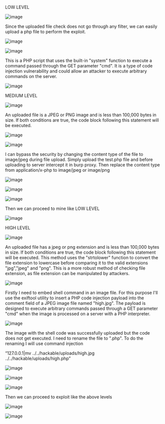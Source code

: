 LOW LEVEL

![image](https://github.com/nahcusira/dvwa/assets/87233531/4f5a7755-3085-4bd9-9836-ce4a4b3f2394)

Since the uploaded file check does not go through any filter, we can easily upload a php file to perform the exploit.

![image](https://github.com/nahcusira/dvwa/assets/87233531/bef0284b-ccd0-4fda-ba94-f9b8e92a937b)

![image](https://github.com/nahcusira/dvwa/assets/87233531/ae0a1eaa-5376-4851-913e-c0e7fc12cec1)

This is a PHP script that uses the built-in "system" function to execute a command passed through the GET parameter "cmd". It is a type of code injection vulnerability and could allow an attacker to execute arbitrary commands on the server.

![image](https://github.com/nahcusira/dvwa/assets/87233531/ad53159f-a69b-4edc-9bba-fe09b4a20471)

MEDIUM LEVEL

![image](https://github.com/nahcusira/dvwa/assets/87233531/055a03e8-b363-4d2c-a3ff-f9865bfdff4b)

An uploaded file is a JPEG or PNG image and is less than 100,000 bytes in size. If both conditions are true, the code block following this statement will be executed.

![image](https://github.com/nahcusira/dvwa/assets/87233531/847f565c-4bd0-4acc-8250-b3a5cf81466f)

![image](https://github.com/nahcusira/dvwa/assets/87233531/7418c6eb-bf8c-4b9b-af94-9670291c9cd1)

I can bypass the security by changing the content type of the file to image/jpeg during file upload. Simply upload the test.php file and before uploading to server intercept it in burp proxy. Then replace the content type from application/x-php to image/jpeg or image/png

![image](https://github.com/nahcusira/dvwa/assets/87233531/39da1c90-59c8-44db-8e6d-6d24261f901b)

![image](https://github.com/nahcusira/dvwa/assets/87233531/5fc4457f-f091-4275-b986-5dc7e72d1fff)

![image](https://github.com/nahcusira/dvwa/assets/87233531/11a01fa1-a072-4d11-a335-7239bf309490)

Then we can proceed to mine like LOW LEVEL

![image](https://github.com/nahcusira/dvwa/assets/87233531/52becedc-1d65-44c3-96ea-70231278fc83)

HIGH LEVEL

![image](https://github.com/nahcusira/dvwa/assets/87233531/bdeca7ae-8c9c-4735-a24a-26b7cdc13422)

An uploaded file has a jpeg or png extension and is less than 100,000 bytes in size. If both conditions are true, the code block following this statement will be executed. This method uses the "strtolower" function to convert the file extension to lowercase before comparing it to the valid extensions "jpg","jpeg" and "png". This is a more robust method of checking file extension, as file extension can be manipulated by attackers.

![image](https://github.com/nahcusira/dvwa/assets/87233531/6003204e-4656-4a99-bbaa-13dff5debd56)

Firstly I need to embed shell command in an image file. For this purpose I'll use the exiftool utility to insert a PHP code injection payload into the comment field of a JPEG image file named "high.jpg". The payload is designed to execute arbitrary commands passed through a GET parameter "cmd" when the image is processed on a server with a PHP interpreter.

![image](https://github.com/nahcusira/dvwa/assets/87233531/fd66b814-4939-4f81-b9d2-d6de29bcfbe2)

The image with the shell code was successfully uploaded but the code does not get executed. I need to rename the file to ".php". To do the renaming I will use command injection 

“127.0.0.1|mv ../../hackable/uploads/high.jpg ../../hackable/uploads/high.php”

![image](https://github.com/nahcusira/dvwa/assets/87233531/aa9196ba-641c-47cb-81e0-fff59780876c)

![image](https://github.com/nahcusira/dvwa/assets/87233531/90b34a67-4a3e-4972-b72a-397b8b84959f)

![image](https://github.com/nahcusira/dvwa/assets/87233531/2a36c6a7-504a-4592-a8a8-bc9c8eeef52b)

Then we can proceed to exploit like the above levels

![image](https://github.com/nahcusira/dvwa/assets/87233531/084d2566-d44b-4af0-9030-006876f98c1e)

![image](https://github.com/nahcusira/dvwa/assets/87233531/288a03a3-9d08-4824-8875-7fa39f861b44)
